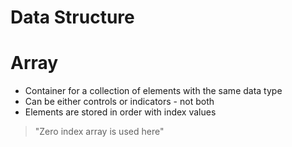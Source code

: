 # Data Structure

# Array

* Container for a collection of elements with the same data type
* Can be either controls or indicators - not both 
* Elements are stored in order with index values 

> "Zero index array is used here"
